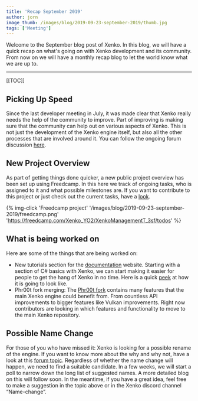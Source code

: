 ```yaml
---
title: 'Recap September 2019'
author: jorn
image_thumb: /images/blog/2019-09-23-september-2019/thumb.jpg
tags: ['Meeting']
---
```


Welcome to the September blog post of Xenko. In this blog, we will have a quick recap on what's going on with Xenko development and its community. From now on we will have a monthly recap blog to let the world know what we are up to.

---

[[TOC]]

## Picking Up Speed

Since the last developer meeting in July, it was made clear that Xenko really needs the help of the community to improve. Part of improving is making sure that the community can help out on various aspects of Xenko. This is not just the development of the Xenko engine itself, but also all the other processes that are involved around it. You can follow the ongoing forum discussion [here](https://forums.stride3d.net/t/community-call-for-help/1997).

## New Project Overview

As part of getting things done quicker, a new public project overview has been set up using Freedcamp. In this here we track of ongoing tasks, who is assigned to it and what possible milestones are. If you want to contribute to this project or just check out the current tasks, have a [look](https://freedcamp.com/Xenko_YO2/XenkoManagementT_3sf/todos).

{% img-click 'Freedcamp project' '/images/blog/2019-09-23-september-2019/freedcamp.png' 'https://freedcamp.com/Xenko_YO2/XenkoManagementT_3sf/todos' %}

## What is being worked on

Here are some of the things that are being worked on:

* New tutorials section for the [documentation](https://doc.stride3d.net/latest/en/index.html) website. Starting with a section of C# basics with Xenko, we can start making it easier for people to get the hang of Xenko in no time. Here is a quick [peek](https://forums.stride3d.net/t/improving-the-api-documentation/1961/18) at how it is going to look like.
* Phr00t fork merging: The [Phr00t fork](https://github.com/phr00t/xenko) contains many features that the main Xenko engine could benefit from. From countless API improvements to bigger features like Vulkan improvements. Right now contributors are looking in which features and functionality to move to the main Xenko repository.

## Possible Name Change
For those of you who have missed it: Xenko is looking for a possible rename of the engine. If you want to know more about the why and why not, have a look at this [forum topic](https://forums.stride3d.net/t/xenko-help-us-find-a-new-name-logo-for-the-engine-if-we-have-to-rename/1980). Regardless of whether the name change will happen, we need to find a suitable candidate. In a few weeks, we will start a poll to narrow down the long list of suggested names. A more detailed blog on this will follow soon. In the meantime, if you have a great idea, feel free to make a suggestion in the topic above or in the Xenko discord channel “Name-change”.
